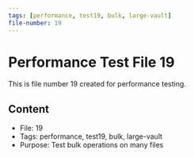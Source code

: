 ```yaml
---
tags: [performance, test19, bulk, large-vault]
file-number: 19
---
```


# Performance Test File 19

This is file number 19 created for performance testing.

## Content
- File: 19
- Tags: performance, test19, bulk, large-vault
- Purpose: Test bulk operations on many files
